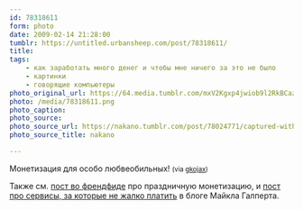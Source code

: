 ```yaml
---
id: 78318611
form: photo
date: 2009-02-14 21:28:00
tumblr: https://untitled.urbansheep.com/post/78318611/
title:
tags:
    - как заработать много денег и чтобы мне ничего за это не было
    - картинки
    - говорящие компьютеры
photo_original_url: https://64.media.tumblr.com/mxV2Kgxp4jwiob9l2RkBCazJo1_1280.png
photo: /media/78318611.png
photo_caption: 
photo_source:
photo_source_url: https://nakano.tumblr.com/post/78024771/captured-with-gyamblr-for-windows-based-on
photo_source_title: nakano

---
```


<p>Монетизация для особо любвеобильных! <small>(via <a href="http://gkojax.tumblr.com/post/78025336">gkojax</a>)</small></p>

<p>Также см. <a href="http://friendfeed.com/e/04044403-cbda-4c7f-849a-115186cb42e1">пост во френдфиде</a> про праздничную монетизацию, и <a href="http://www.michaelgalpert.com/2008/08/what-do-you-pay-for.html">пост про сервисы, за которые не жалко платить</a> в блоге Майкла Галперта.</p>
